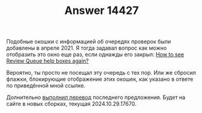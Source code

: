 ﻿---
title: "Answer 14427"
se.owner.user_id: 176217
se.owner.display_name: "αλεχολυτ"
se.owner.link: "https://ru.meta.stackoverflow.com/users/176217/%ce%b1%ce%bb%ce%b5%cf%87%ce%bf%ce%bb%cf%85%cf%84"
se.answer_id: 14427
se.question_id: 14426
se.post_type: answer
se.is_accepted: False
---
<p>Подобные окошки с информацией об очередях проверок были добавлены в апреле 2021. Я тогда задавал вопрос как можно отобразить это окно еще раз, если однажды его закрыл: <a href="https://meta.stackexchange.com/q/363639/339911">How to see Review Queue help boxes again?</a></p>
<p>Вероятно, ты просто не посещал эту очередь с тех пор. Или же сбросил флажки, блокирующие отображение этих окошек, как указано в ответе по приведённой мной ссылке.</p>
<p>Долнительно <a href="https://ru.traducir.win/strings/20959" rel="nofollow noreferrer">выполнил перевод</a> последнего предложения. Будет на сайте в новых сборках, текущая 2024.10.29.17670.</p>

